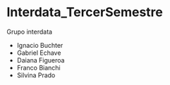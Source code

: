 # Interdata_TercerSemestre

Grupo interdata
- Ignacio Buchter
- Gabriel Echave
- Daiana Figueroa
- Franco Bianchi
- Silvina Prado
